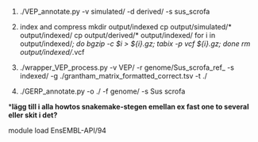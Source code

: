 1. ./VEP_annotate.py -v simulated/ -d derived/ -s sus_scrofa

2. index and compress
mkdir output/indexed
cp output/simulated/* output/indexed/
cp output/derived/* output/indexed/
for i in output/indexed/*; do bgzip -c $i  > ${i}.gz; tabix -p vcf ${i}.gz; done
rm output/indexed/*.vcf

3. ./wrapper_VEP_process.py -v VEP/ -r genome/Sus_scrofa_ref_ -s indexed/ -g ./grantham_matrix_formatted_correct.tsv -t ./

4. ./GERP_annotate.py -o ./ -f genome/ -s Sus scrofa



***lägg till i alla howtos snakemake-stegen emellan ex fast one to several eller skit i det?**

module load EnsEMBL-API/94
